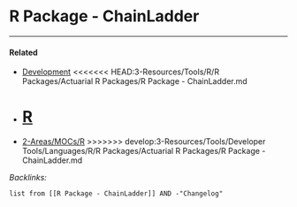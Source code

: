 # R Package - ChainLadder

---

#### Related

* [Development](../../../../../../../2-Areas/MOCs/Development.md)
  \<\<\<\<\<\<\< HEAD:3-Resources/Tools/R/R Packages/Actuarial R Packages/R Package - ChainLadder.md
* [R](../../../../../../../2-Areas/Code/R/R.md)
  =======
* [2-Areas/MOCs/R](../../../../../../../2-Areas/MOCs/R.md)
  \>>>>>>> develop:3-Resources/Tools/Developer Tools/Languages/R/R Packages/Actuarial R Packages/R Package - ChainLadder.md

*Backlinks:*

````dataview
list from [[R Package - ChainLadder]] AND -"Changelog"
````
